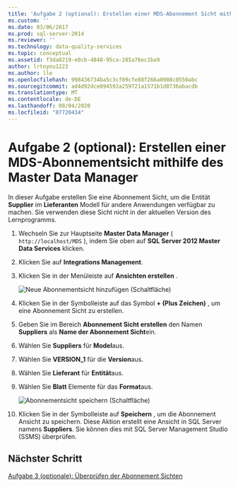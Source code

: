 ```yaml
---
title: 'Aufgabe 2 (optional): Erstellen einer MDS-Abonnement Sicht mithilfe Master Data Manager | Microsoft-Dokumentation'
ms.custom: ''
ms.date: 03/06/2017
ms.prod: sql-server-2014
ms.reviewer: ''
ms.technology: data-quality-services
ms.topic: conceptual
ms.assetid: f3da8219-e0cb-4848-95ca-285a76ec1ba9
author: lrtoyou1223
ms.author: lle
ms.openlocfilehash: 998436734ba5c3cf09cfe88f266a0908c0550abc
ms.sourcegitcommit: ad4d92dce894592a259721a1571b1d8736abacdb
ms.translationtype: MT
ms.contentlocale: de-DE
ms.lasthandoff: 08/04/2020
ms.locfileid: "87720434"
---
```

# <a name="task-2-optional-creating-a-mds-subscription-view-using-master-data-manager"></a>Aufgabe 2 (optional): Erstellen einer MDS-Abonnementsicht mithilfe des Master Data Manager
  In dieser Aufgabe erstellen Sie eine Abonnement Sicht, um die Entität **Supplier** im **Lieferanten** Modell für andere Anwendungen verfügbar zu machen. Sie verwenden diese Sicht nicht in der aktuellen Version des Lernprogramms.  
  
1.  Wechseln Sie zur Hauptseite **Master Data Manager** ( `http://localhost/MDS` ), indem Sie oben auf **SQL Server 2012 Master Data Services** klicken.  
  
2.  Klicken Sie auf **Integrations Management**.  
  
3.  Klicken Sie in der Menüleiste auf **Ansichten erstellen** .  
  
     ![Neue Abonnementsicht hinzufügen (Schaltfläche)](../../2014/tutorials/media/et-creatingamdssubscriptionviewusingmdm-01.jpg "Neue Abonnementsicht hinzufügen (Schaltfläche)")  
  
4.  Klicken Sie in der Symbolleiste auf das Symbol **+ (Plus Zeichen)** , um eine Abonnement Sicht zu erstellen.  
  
5.  Geben Sie im Bereich **Abonnement Sicht erstellen** den Namen **Suppliers** als **Name der Abonnement Sicht**ein.  
  
6.  Wählen Sie **Suppliers** für **Model**aus.  
  
7.  Wählen Sie **VERSION_1** für die **Version**aus.  
  
8.  Wählen Sie **Lieferant** für **Entität**aus.  
  
9. Wählen Sie **Blatt** Elemente für das **Format**aus.  
  
     ![Abonnementsicht speichern (Schaltfläche)](../../2014/tutorials/media/et-creatingamdssubscriptionviewusingmdm-02.jpg "Abonnementsicht speichern (Schaltfläche)")  
  
10. Klicken Sie in der Symbolleiste auf **Speichern** , um die Abonnement Ansicht zu speichern. Diese Aktion erstellt eine Ansicht in SQL Server namens **Suppliers**. Sie können dies mit SQL Server Management Studio (SSMS) überprüfen.  
  
## <a name="next-step"></a>Nächster Schritt  
 [Aufgabe 3 &#40;optionale&#41;: Überprüfen der Abonnement Sichten](task-3-optional-reviewing-the-subscription-views.md)  
  
  
